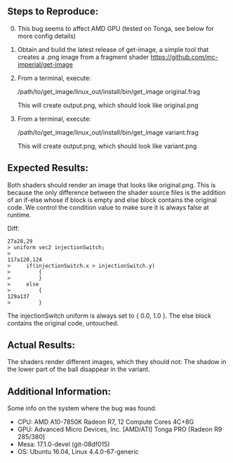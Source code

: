 Steps to Reproduce:
-------------------------------

0. This bug seems to affect AMD GPU (tested on Tonga, see below for
   more config details)

1. Obtain and build the latest release of get-image, a simple tool that
   creates a .png image from a fragment shader
   https://github.com/mc-imperial/get-image

2. From a terminal, execute:

   /path/to/get_image/linux_out/install/bin/get_image original.frag

   This will create output.png, which should look like original.png

3. From a terminal, execute:

   /path/to/get_image/linux_out/install/bin/get_image variant.frag

   This will create output.png, which should look like variant.png

Expected Results:
-------------------------------

Both shaders should render an image that looks like original.png. This
is because the only difference between the shader source files is the
addition of an if-else whose if block is empty and else block contains
the original code. We control the condition value to make sure it is
always false at runtime.

Diff:
```
27a28,29
> uniform vec2 injectionSwitch;
>
117a120,124
>     if(injectionSwitch.x > injectionSwitch.y)
>         {
>         }
>     else
>         {
129a137
>         }
```

The injectionSwitch uniform is always set to { 0.0, 1.0 }. The else
block contains the original code, untouched.

Actual Results:
-------------------------------
The shaders render different images, which they should not: The shadow
in the lower part of the ball disappear in the variant.

Additional Information:
-------------------------------
Some info on the system where the bug was found:

- CPU: AMD A10-7850K Radeon R7, 12 Compute Cores 4C+8G
- GPU: Advanced Micro Devices, Inc. [AMD/ATI] Tonga PRO [Radeon R9 285/380]
- Mesa: 17.1.0-devel (git-08df015)
- OS: Ubuntu 16.04, Linux 4.4.0-67-generic

